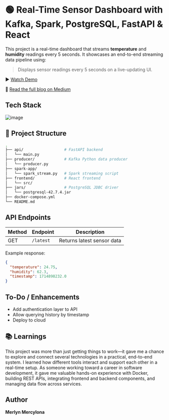 
# 🟢 Real-Time Sensor Dashboard with Kafka, Spark, PostgreSQL, FastAPI & React

This project is a real-time dashboard that streams **temperature** and **humidity** readings every 5 seconds. It showcases an end-to-end streaming data pipeline using:

> Displays sensor readings every 5 seconds on a live-updating UI.

▶️ [Watch Demo](https://drive.google.com/file/d/10sotn4D0T8xfHV6UxCW88erpHJdvhuak/view?usp=sharing) 

📝 [Read the full blog on Medium](https://medium.com/@merlynmercylona/building-a-live-sensor-monitoring-system-with-kafka-spark-postgresql-fastapi-react-e66a2aa10550)

## Tech Stack
![image](https://github.com/user-attachments/assets/4565c405-bdc6-4d29-9fb5-c46b84900389)

## 📁 Project Structure

```bash
.
├── api/                  # FastAPI backend
│   └── main.py
├── producer/             # Kafka Python data producer
│   └── producer.py
├── spark-app/
│   └── spark_stream.py   # Spark streaming script
├── frontend/             # React frontend
│   └── src/
├── jars/                 # PostgreSQL JDBC driver
│   └── postgresql-42.7.4.jar
├── docker-compose.yml
└── README.md
```

## API Endpoints

| Method | Endpoint     | Description              |
|--------|--------------|--------------------------|
| GET    | `/latest`    | Returns latest sensor data |

Example response:

```json
{
  "temperature": 24.75,
  "humidity": 62.3,
  "timestamp": 1714898232.0
}
```

## To-Do / Enhancements

- Add authentication layer to API
- Allow querying history by timestamp
- Deploy to cloud

## 📚 Learnings

This project was more than just getting things to work—it gave me a chance to explore and connect several technologies in a practical, end-to-end system. I learned how different tools interact and support each other in a real-time setup. As someone working toward a career in software development, it gave me valuable hands-on experience with Docker, building REST APIs, integrating frontend and backend components, and managing data flow across services.

## Author

**Merlyn Mercylona**